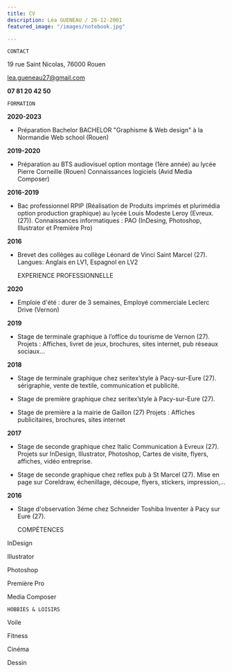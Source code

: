 ```yaml
---
title: CV
description: Léa GUENEAU / 26-12-2001
featured_image: "/images/notebook.jpg"

---
```

    CONTACT

19 rue Saint Nicolas, 76000 Rouen

lea.gueneau27@gmail.com

**07 81 20 42 50**

    FORMATION

**2020-2023**

* Préparation Bachelor BACHELOR "Graphisme & Web design" à la Normandie Web school (Rouen)

**2019-2020**

* Préparation au BTS audiovisuel option montage (1ère année) au lycée Pierre Corneille (Rouen) Connaissances logiciels (Avid Media Composer)

**2016-2019**

* Bac professionnel RPIP (Réalisation de Produits imprimés et plurimédia option production graphique) au lycée Louis Modeste Leroy (Evreux. (27)). Connaissances informatiques : PAO (InDesing, Photoshop, Illustrator et Première Pro)

**2016**

* Brevet des collèges au collège Léonard de Vinci Saint Marcel (27).  
   Langues: Anglais en LV1, Espagnol en LV2

    EXPERIENCE PROFESSIONNELLE

**2020**

* Emploie d'été : durer de 3 semaines, Employé commerciale Leclerc Drive (Vernon)

**2019**

* Stage de terminale graphique à l’office du tourisme de Vernon (27). Projets : Affiches, livret de jeux, brochures, sites internet, pub réseaux sociaux...

**2018**

* Stage de terminale graphique chez seritex’style à Pacy-sur-Eure (27). sérigraphie, vente de textile, communication et publicité.
* Stage de première graphique chez seritex’style à Pacy-sur-Eure (27).


* Stage de première a la mairie de Gaillon (27) Projets : Affiches publicitaires, brochures, sites internet

**2017**

* Stage de seconde graphique chez Italic Communication à Evreux (27). Projets sur InDesign, Illustrator, Photoshop, Cartes de visite, flyers, affiches, vidéo entreprise.  
   
* Stage de seconde graphique chez reflex pub à St Marcel (27). Mise en page sur Coreldraw, échenillage, découpe, flyers, stickers, impression,...

**2016**

* Stage d'observation 3éme chez Schneider Toshiba Inventer à Pacy sur Eure (27).

    COMPÉTENCES

InDesign

Illustrator 

Photoshop 

Première Pro 

Media Composer

    HOBBIES & LOISIRS

Voile

Fitness

Cinéma

Dessin